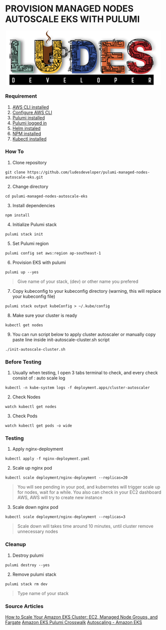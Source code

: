 # **PROVISION MANAGED NODES AUTOSCALE EKS WITH PULUMI**
<p align="center">
<img src="pic/ludes.png" width="500">
</p>

### **Requirement**
1. [AWS CLI installed](https://docs.aws.amazon.com/cli/latest/userguide/getting-started-install.html)
2. [Configure AWS CLI](https://docs.aws.amazon.com/cli/latest/userguide/cli-configure-quickstart.html#cli-configure-quickstart-config)
3. [Pulumi installed](https://www.pulumi.com/docs/get-started/install/)
4. [Pulumi logged in](https://www.pulumi.com/docs/reference/cli/pulumi_login/)
5. [Helm instaled](https://helm.sh/docs/intro/install/)
6. [NPM installed](https://docs.npmjs.com/downloading-and-installing-node-js-and-npm)
7. [Kubectl installed](https://kubernetes.io/docs/tasks/tools/)
### **How To**
1. Clone repository
```
git clone https://github.com/ludesdeveloper/pulumi-managed-nodes-autoscale-eks.git 
```
2. Change directory
```
cd pulumi-managed-nodes-autoscale-eks
```
3. Install dependencies
```
npm install
```
4. Initialize Pulumi stack
```
pulumi stack init
```
5. Set Pulumi region
```
pulumi config set aws:region ap-southeast-1
```
6. Provision EKS with pulumi
```
pulumi up --yes
```
> Give name of your stack, (dev) or other name you prefered
7. Copy kubeconfig to your kubeconfig directory (warning, this will replace your kubeconfig file)
```
pulumi stack output kubeConfig > ~/.kube/config
```
8. Make sure your cluster is ready
```
kubectl get nodes
```
9. You can run script below to apply cluster autoscaler or manually copy paste line inside init-autoscale-cluster.sh script
```
./init-autoscale-cluster.sh
```
### **Before Testing**
1. Usually when testing, I open 3 tabs terminal to check, and every check consist of : auto scale log
```
kubectl -n kube-system logs -f deployment.apps/cluster-autoscaler
```
2. Check Nodes
```
watch kubectl get nodes
```
3. Check Pods
```
watch kubectl get pods -o wide
```
### **Testing**
1. Apply nginx-deployment
```
kubectl apply -f nginx-deployment.yaml
```
2. Scale up nginx pod
```
kubectl scale deployment/nginx-deployment --replicas=20
```
> You will see pending in your pod, and kubernetes will trigger scale up for nodes, wait for a while. You also can check in your
EC2 dashboard AWS, AWS will try to create new instance
3. Scale down nginx pod
```
kubectl scale deployment/nginx-deployment --replicas=3
```
> Scale down will takes time around 10 minutes, until cluster remove unnecessary nodes 
### **Cleanup**
1. Destroy pulumi
```
pulumi destroy --yes
```
2. Remove pulumi stack
```
pulumi stack rm dev
```
> Type name of your stack
### **Source Articles**
[How to Scale Your Amazon EKS Cluster: EC2, Managed Node Groups, and Fargate](https://www.pulumi.com/blog/aws-eks-managed-nodes-fargate/)
[Amazon EKS Pulumi Crosswalk](https://www.pulumi.com/registry/packages/eks/api-docs/#ClusterOptions)
[Autoscaling - Amazon EKS](https://docs.aws.amazon.com/eks/latest/userguide/autoscaling.html)
